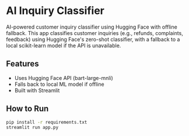 # AI Inquiry Classifier
AI-powered customer inquiry classifier using Hugging Face with offline fallback.
This app classifies customer inquiries (e.g., refunds, complaints, feedback) using Hugging Face's zero-shot classifier, with a fallback to a local scikit-learn model if the API is unavailable.

## Features
- Uses Hugging Face API (bart-large-mnli)
- Falls back to local ML model if offline
- Built with Streamlit

## How to Run

```bash
pip install -r requirements.txt
streamlit run app.py
